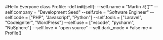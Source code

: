 #Hello Everyone
class Profile:
    -def __init__(self):
        --self.name = "Martin 马丁"
        --self.company = "Development Seed"
        --self.role = "Software Engineer"
        --self.code = ["PHP", "Javascript", "Python"]
        --self.tools = ["Laravel", "Codeigniter", "WordPress"]
        --self.use = ["vscode", "pycharm", "NuSphere"]
        --self.love = "open source"
        --self.dark_mode = False
me = Profile()